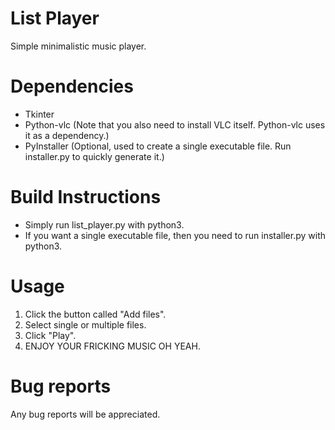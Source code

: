 # List Player
Simple minimalistic music player.

# Dependencies
- Tkinter
- Python-vlc (Note that you also need to install VLC itself. Python-vlc uses it as a dependency.)
- PyInstaller (Optional, used to create a single executable file. Run installer.py to quickly generate it.)

# Build Instructions
- Simply run list_player.py with python3.
- If you want a single executable file, then you need to run installer.py with python3.

# Usage
1. Click the button called "Add files".
2. Select single or multiple files.
3. Click "Play".
4. ENJOY YOUR FRICKING MUSIC OH YEAH.

# Bug reports
Any bug reports will be appreciated.
